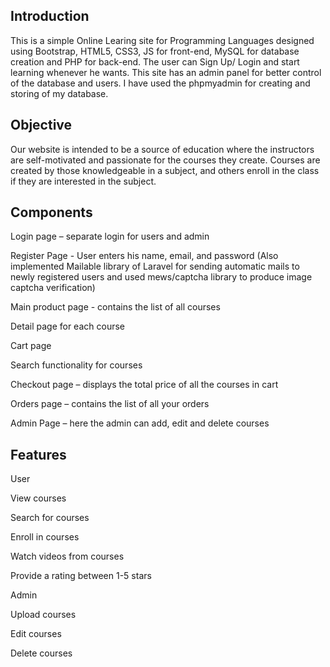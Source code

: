 
## Introduction

This is a simple Online Learing site for Programming Languages designed using Bootstrap, HTML5, CSS3, JS for front-end, MySQL for database creation and PHP for back-end. The user can Sign Up/ Login and start learning whenever he wants. This site has an admin panel for better control of the database and users. I have used the phpmyadmin for creating and storing of my database.

## Objective

Our website is intended to be a source of education where the instructors are self-motivated and passionate for the courses they create. Courses are created by those knowledgeable in a subject, and others enroll in the class if they are interested in the subject. 

## Components

Login page – separate login for users and admin

Register Page - User enters his name, email, and password (Also implemented Mailable library of Laravel for sending automatic mails to newly registered users and used 
mews/captcha library to produce image captcha verification)

Main product page - contains the list of all courses

Detail page for each course

Cart page 

Search functionality for courses

Checkout page – displays the total price of all the courses in cart

Orders page – contains the list of all your orders

Admin Page – here the admin can add, edit and delete courses

## Features

User

View courses

Search for courses

Enroll in courses

Watch videos from courses

Provide a rating between 1-5 stars


Admin

Upload courses

Edit courses

Delete courses

